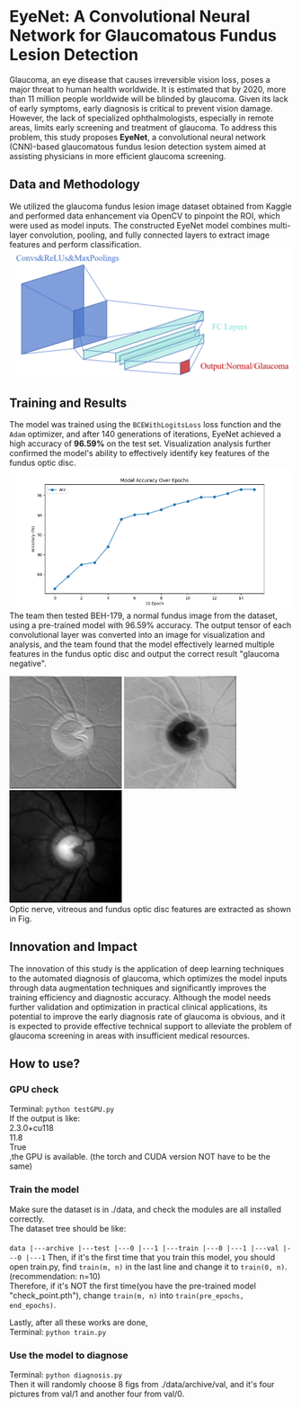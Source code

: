 # EyeNet: A Convolutional Neural Network for Glaucomatous Fundus Lesion Detection

Glaucoma, an eye disease that causes irreversible vision loss, poses a major threat to human health worldwide. It is estimated that by 2020, more than 11 million people worldwide will be blinded by glaucoma. Given its lack of early symptoms, early diagnosis is critical to prevent vision damage. However, the lack of specialized ophthalmologists, especially in remote areas, limits early screening and treatment of glaucoma. To address this problem, this study proposes **EyeNet**, a convolutional neural network (CNN)-based glaucomatous fundus lesion detection system aimed at assisting physicians in more efficient glaucoma screening.

## Data and Methodology
We utilized the glaucoma fundus lesion image dataset obtained from Kaggle and performed data enhancement via OpenCV to pinpoint the ROI, which were used as model inputs. The constructed EyeNet model combines multi-layer convolution, pooling, and fully connected layers to extract image features and perform classification.<br />
![avatar](demo/construct.png)

## Training and Results
The model was trained using the `BCEWithLogitsLoss` loss function and the `Adam` optimizer, and after 140 generations of iterations, EyeNet achieved a high accuracy of **96.59%** on the test set. Visualization analysis further confirmed the model's ability to effectively identify key features of the fundus optic disc.<br />
![avatar](demo/AccuracyCurve.png)
<br />
The team then tested BEH-179, a normal fundus image from the dataset, using a pre-trained model with 96.59% accuracy. The output tensor of each convolutional layer was converted into an image for visualization and analysis, and the team found that the model effectively learned multiple features in the fundus optic disc and output the correct result "glaucoma negative".<br />
                        
![avatar](demo/kernal1.png)
![avatar](demo/kernal2.png)
![avatar](demo/kernal3.png)
<br />
Optic nerve, vitreous and fundus optic disc features are extracted as shown in Fig.
## Innovation and Impact
The innovation of this study is the application of deep learning techniques to the automated diagnosis of glaucoma, which optimizes the model inputs through data augmentation techniques and significantly improves the training efficiency and diagnostic accuracy. Although the model needs further validation and optimization in practical clinical applications, its potential to improve the early diagnosis rate of glaucoma is obvious, and it is expected to provide effective technical support to alleviate the problem of glaucoma screening in areas with insufficient medical resources.
<br />
## How to use?
### GPU check
Terminal: `python testGPU.py`<br />
If the output is like:<br />
2.3.0+cu118<br />
11.8<br />
True<br />
,the GPU is available. (the torch and CUDA version NOT have to be the same)<br />

### Train the model
Make sure the dataset is in ./data, and check the modules are all installed correctly.<br />
The dataset tree should be like:<br />
<br />
`data
  |---archive
         |---test
              |---0
              |---1
         |---train
              |---0
              |---1
         |---val
              |---0
              |---1`
Then, if it's the first time that you train this model, you should open train.py, find `train(m, n)` in the last line and change it to `train(0, n)`.(recommendation: n=10)<br />
Therefore, if it's NOT the first time(you have the pre-trained model "check_point.pth"), change `train(m, n)` into `train(pre_epochs, end_epochs)`.<br />

Lastly, after all these works are done, <br />
Terminal: `python train.py`<br />

### Use the model to diagnose
Terminal: `python diagnosis.py`<br />
Then it will randomly choose 8 figs from ./data/archive/val, and it's four pictures from val/1 and another four from val/0.<br />
